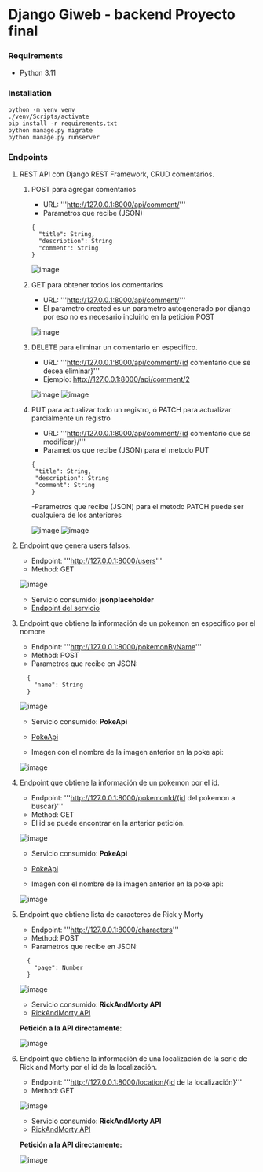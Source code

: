 # Django Giweb - backend Proyecto final

### Requirements

* Python 3.11

### Installation

```
python -m venv venv
./venv/Scripts/activate
pip install -r requirements.txt
python manage.py migrate
python manage.py runserver
```


### Endpoints

1. REST API con Django REST Framework, CRUD comentarios.
    1. POST para agregar comentarios
    
        - URL: 
        '''http://127.0.0.1:8000/api/comment/'''
        - Parametros que recibe (JSON)
        ```
        {
          "title": String,
          "description": String
          "comment": String
        }
        ```
        ![image](https://user-images.githubusercontent.com/117322489/208281763-b17772a2-5647-4dbf-ad38-7477908646b1.png)

    2. GET para obtener todos los comentarios
        - URL: 
        '''http://127.0.0.1:8000/api/comment/''' 
        - El parametro created es un parametro autogenerado por django por eso no es necesario incluirlo en la petición POST
        
        ![image](https://user-images.githubusercontent.com/117322489/208281784-bde4edfb-d1cc-41ba-b94d-83a761567f05.png)

    3. DELETE para eliminar un comentario en especifico.
        - URL: 
        '''http://127.0.0.1:8000/api/comment/{id comentario que se desea eliminar}'''
        - Ejemplo: http://127.0.0.1:8000/api/comment/2
        
        ![image](https://user-images.githubusercontent.com/117322489/208281808-dab0cc52-e671-473b-b169-fa53287c204d.png)
        ![image](https://user-images.githubusercontent.com/117322489/208281869-2fe49190-4a50-4d0a-a904-1c4d1c30dddc.png)

    4. PUT para actualizar todo un registro, ó PATCH para actualizar parcialmente un registro

        - URL: 
        '''http://127.0.0.1:8000/api/comment/{id comentario que se modificar}/'''
        - Parametros que recibe (JSON) para el metodo PUT
        ```
       {
         "title": String,
         "description": String
         "comment": String
       }
       ```
       -Parametros que recibe (JSON) para el metodo PATCH puede ser cualquiera de los anteriores

        ![image](https://user-images.githubusercontent.com/117322489/208281923-1a45e1be-1148-4153-88e6-4cb49023bbd1.png)
        ![image](https://user-images.githubusercontent.com/117322489/208281934-017cb99a-0d45-48ab-b05d-0fdb1c293b36.png)

2. Endpoint que genera users falsos.
    - Endpoint: 
    '''http://127.0.0.1:8000/users'''
    - Method: GET

    ![image](https://user-images.githubusercontent.com/117322489/208282039-bd3824cc-7c77-49ff-ba8f-1885831c9118.png)
    
    - Servicio consumido: **jsonplaceholder**
    - [Endpoint del servicio](https://jsonplaceholder.typicode.com/users)

3. Endpoint que obtiene la información de un pokemon en especifico por el nombre
   
    - Endpoint: 
    '''http://127.0.0.1:8000/pokemonByName'''
    - Method: POST
    - Parametros que recibe en JSON:
    
    ```
      {
        "name": String
      }
    ```
    
    ![image](https://user-images.githubusercontent.com/117322489/208282253-fc63d30a-5341-4070-bcd6-071c31b56338.png)
    
    - Servicio consumido: **PokeApi**
    - [PokeApi](https://pokeapi.co/)
    
    - Imagen con el nombre de la imagen anterior en la poke api:

    ![image](https://user-images.githubusercontent.com/117322489/208282333-9225779a-6685-4fea-9813-3e9577b1e7a9.png)

4. Endpoint que obtiene la información de un pokemon por el id.
    - Endpoint: 
    '''http://127.0.0.1:8000/pokemonId/{id del pokemon a buscar}'''
    - Method: GET
    - El id se puede encontrar en la anterior petición.

    ![image](https://user-images.githubusercontent.com/117322489/208282428-96489ce6-e063-42eb-b098-7b630dd7a3f4.png)

    - Servicio consumido: **PokeApi**
    - [PokeApi](https://pokeapi.co/)
  
    - Imagen con el nombre de la imagen anterior en la poke api:
    
    ![image](https://user-images.githubusercontent.com/117322489/208282453-69da1ad8-cfc0-4280-b5c6-9c2846dee888.png)

5. Endpoint que obtiene lista de caracteres de Rick y Morty

    - Endpoint: 
    '''http://127.0.0.1:8000/characters'''
    - Method: POST
    - Parametros que recibe en JSON:
    ```
      {
        "page": Number
      }
    ```
    ![image](https://user-images.githubusercontent.com/117322489/208282580-1ea85362-9414-48db-8abe-1d22b63992f9.png)

    - Servicio consumido: **RickAndMorty API**
    - [RickAndMorty API](https://rickandmortyapi.com/documentation/#rest)
  
    **Petición a la API directamente**:

    ![image](https://user-images.githubusercontent.com/117322489/208282626-d806ef34-9773-4add-a35c-ff4afdc420b4.png)

6. Endpoint que obtiene la información de una localización de la serie de Rick and Morty por el id de la localización.

    - Endpoint: 
    '''http://127.0.0.1:8000/location/{id de la localización}'''
    - Method: GET
    
    ![image](https://user-images.githubusercontent.com/117322489/208282675-f8c304b0-2bfc-4461-b214-b92f136d86da.png)
    
    - Servicio consumido: **RickAndMorty API**
    - [RickAndMorty API](https://rickandmortyapi.com/documentation/#rest)
    
    **Petición a la API directamente:**

    ![image](https://user-images.githubusercontent.com/117322489/208282703-834072c1-2e45-421e-bb31-57b7a93702a8.png)
